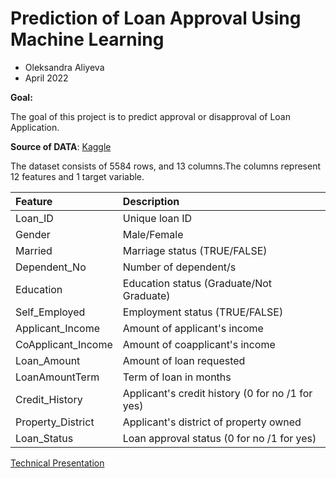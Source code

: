 # **Prediction of Loan Approval Using Machine Learning**

* Oleksandra Aliyeva
* April 2022

**Goal:**

The goal of this project is to predict approval or disapproval of Loan Application.

**Source of DATA**: [Kaggle](https://www.kaggle.com/datasets/vikramkumar001/partial-bank-loan-dataset)


The dataset consists of 5584 rows, and 13 columns.The columns represent 12 features and 1 target variable.

| Feature            | Description        
| :------------------|:-----------------------------------------------| 
| Loan_ID            |Unique loan ID                                  | 
| Gender             |Male/Female                                     |  
| Married            |Marriage status (TRUE/FALSE)                    | 
| Dependent_No       |Number of dependent/s                           | 
| Education          |Education status (Graduate/Not Graduate)        |  
| Self_Employed      |Employment status (TRUE/FALSE)                  | 
| Applicant_Income   |Amount of applicant's income                    | 
| CoApplicant_Income |Amount of coapplicant's income                  |  
| Loan_Amount        |Amount of loan requested                        | 
| LoanAmountTerm     |Term of loan in months                          | 
| Credit_History     |Applicant's credit history (0 for no /1 for yes)|  
| Property_District  |Applicant's district of property owned          | 
| Loan_Status        |Loan approval status (0 for no /1 for yes)      | 



[Technical Presentation](https://github.com/AliyevaO/Loan/blob/main/Technical%20Presentation%20Loan%20Prediction)
